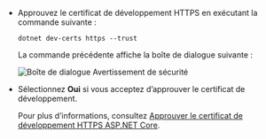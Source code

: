 * Approuvez le certificat de développement HTTPS en exécutant la commande suivante :

  ```console
  dotnet dev-certs https --trust
  ```

  La commande précédente affiche la boîte de dialogue suivante :

  ![Boîte de dialogue Avertissement de sécurité](~/getting-started/_static/cert.png)

* Sélectionnez **Oui** si vous acceptez d’approuver le certificat de développement.

  Pour plus d’informations, consultez [Approuver le certificat de développement HTTPS ASP.NET Core](xref:security/enforcing-ssl#trust-the-aspnet-core-https-development-certificate-on-windows-and-macos).
  
